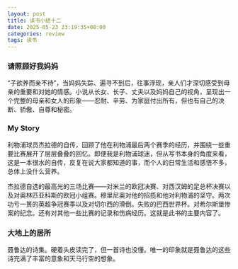 ```yaml
---
layout: post
title: 读书小结十二
date: 2025-05-23 23:19:35+08:00
categories: review
tags: 读书
---
```


### 请照顾好我妈妈

“子欲养而亲不待”，当妈妈失踪、遍寻不到后，往事浮现，亲人们才深切感受到母亲的重要和对她的情感。小说从长女、长子、丈夫以及妈妈自己的视角，呈现出一个完整的母亲和女人的形象——忍耐、辛劳、为家庭付出所有，但也有自己的决断、骄傲、自尊和秘密。

### My Story

利物浦球员杰拉德的自传，回顾了他在利物浦最后两个赛季的经历，并围绕一些重要比赛展开了层层叠叠的回忆。即便我是利物浦球迷，但从写书本身的角度来看，这是一本很水的自传，反复在说大家都知道的事，而个人的日常生活和感悟不多，总体上没什么营养。

杰拉德自选的最高光的三场比赛——对米兰的欧冠决赛、对西汉姆的足总杯决赛以及对奥林匹亚科斯的欧冠小组赛。穆里尼奥对他的招揽和他对利物浦的坚守。两次功亏一篑的英超争冠赛季以及对切尔西的滑倒。失败的巴西世界杯。对希尔斯堡惨案的纪念。还有对其他一些比赛的记录和伤病经历。这就是此书的主要内容了。

### 大地上的居所

聂鲁达的诗集。硬着头皮读完了，但一首诗也没懂。唯一的印象就是聂鲁达的这些诗充满了丰富的意象和天马行空的想象。
